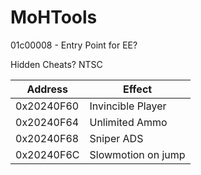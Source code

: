 # MoHTools

01c00008 - Entry Point for EE?





Hidden Cheats? NTSC

| Address  | Effect |
| ------------- | ------------- |
| 0x20240F60 | Invincible Player  |
| 0x20240F64 | Unlimited Ammo |
| 0x20240F68 | Sniper ADS | 
| 0x20240F6C  | Slowmotion on jump  |
